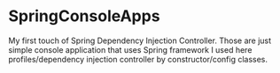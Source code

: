# SpringConsoleApps
My first touch of Spring Dependency Injection Controller. Those are just simple console application that uses Spring framework
I used here profiles/dependency injection controller by constructor/config classes.
